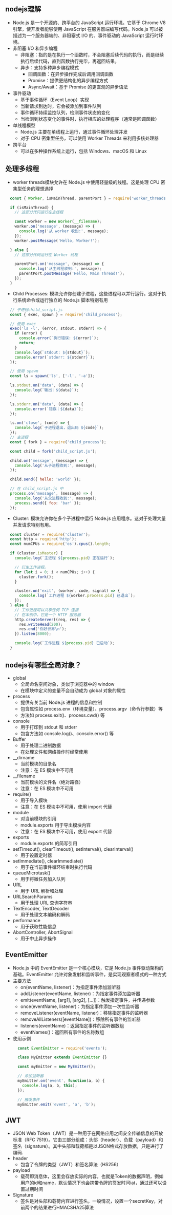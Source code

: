 ## nodejs理解
  - Node.js 是一个开源的、跨平台的 JavaScript 运行环境。它基于 Chrome V8 引擎，使开发者能够使用 JavaScript 在服务器端编写代码。Node.js 可以被描述为一个服务器端的、非阻塞式 I/O 的、事件驱动的 JavaScript 运行时环境。
  - 非阻塞 I/O 和异步编程
    - 非阻塞：指的是在执行一个函数时，不会阻塞后续代码的执行，而是继续执行后续代码，直到函数执行完毕，再返回结果。
    - 异步：支持多种异步编程模式
      - 回调函数：在异步操作完成后调用回调函数
      - Promise：提供更结构化的异步编程方式
      - Async/Await：基于 Promise 的更直观的异步语法
  - 事件驱动
    - 基于事件循环（Event Loop）实现
    - 当新请求到达时，它会被添加到事件队列
    - 事件循环持续监控队列，检测事件状态的变化
    - 当检测到状态变化的事件时，执行相应的处理程序（通常是回调函数）
  - 单线程模型
    - Node.js 主要在单线程上运行，通过事件循环处理并发
    - 对于 CPU 密集型任务，可以使用 Worker Threads 来利用多核处理器
  - 跨平台
    - 可以在多种操作系统上运行，包括 Windows、macOS 和 Linux

## 处理多线程
  - worker threads模块允许在 Node.js 中使用轻量级的线程。这是处理 CPU 密集型任务的理想选择
  ```javascript
    const { Worker, isMainThread, parentPort } = require('worker_threads');

    if (isMainThread) {
      // 这部分代码运行在主线程

      const worker = new Worker(__filename);
      worker.on('message', (message) => {
        console.log('从 worker 收到:', message);
      });
      worker.postMessage('Hello, Worker!');

    } else {
      // 这部分代码运行在 Worker 线程

      parentPort.on('message', (message) => {
        console.log('从主线程收到:', message);
        parentPort.postMessage('Hello, Main Thread!');
      });
    }

  ```
  - Child Processes: 模块允许你创建子进程，这些进程可以并行运行。这对于执行系统命令或运行独立的 Node.js 脚本特别有用
  ```javascript
    // 子进程child_script.js
    const { exec, spawn } = require('child_process');

    // 使用 exec
    exec('ls -l', (error, stdout, stderr) => {
      if (error) {
        console.error(`执行错误: ${error}`);
        return;
      }
      console.log(`stdout: ${stdout}`);
      console.error(`stderr: ${stderr}`);
    });

    // 使用 spawn
    const ls = spawn('ls', ['-l', '-a']);

    ls.stdout.on('data', (data) => {
      console.log(`输出：${data}`);
    });

    ls.stderr.on('data', (data) => {
      console.error(`错误：${data}`);
    });

    ls.on('close', (code) => {
      console.log(`子进程退出，退出码 ${code}`);
    });
    // 主进程
    const { fork } = require('child_process');

    const child = fork('child_script.js');

    child.on('message', (message) => {
      console.log('从子进程收到:', message);
    });

    child.send({ hello: 'world' });

    // 在 child_script.js 中
    process.on('message', (message) => {
      console.log('从父进程收到:', message);
      process.send({ foo: 'bar' });
    });
  ```
  - Cluster: 模块允许你在多个子进程中运行 Node.js 应用程序。这对于处理大量并发请求特别有用。
  ```javascript
    const cluster = require('cluster');
    const http = require('http');
    const numCPUs = require('os').cpus().length;

    if (cluster.isMaster) {
      console.log(`主进程 ${process.pid} 正在运行`);

      // 衍生工作进程。
      for (let i = 0; i < numCPUs; i++) {
        cluster.fork();
      }

      cluster.on('exit', (worker, code, signal) => {
        console.log(`工作进程 ${worker.process.pid} 已退出`);
      });
    } else {
      // 工作进程可以共享任何 TCP 连接
      // 在本例中，它是一个 HTTP 服务器
      http.createServer((req, res) => {
        res.writeHead(200);
        res.end('你好世界\n');
      }).listen(8000);

      console.log(`工作进程 ${process.pid} 已启动`);
    }
  ```

## nodejs有哪些全局对象？
  - global
    - 全局命名空间对象，类似于浏览器中的 window
    - 在模块中定义的变量不会自动成为 global 对象的属性
  - process
    - 提供有关当前 Node.js 进程的信息和控制
    - 包含属性如 process.env（环境变量）、process.argv（命令行参数）等
    - 方法如 process.exit()、process.cwd() 等
  - console
    - 用于打印到 stdout 和 stderr
    - 包含方法如 console.log()、console.error() 等
  - Buffer
    - 用于处理二进制数据
    - 在处理文件和网络操作时经常使用
  - __dirname
    - 当前模块的目录名
    - 注意：在 ES 模块中不可用
  - __filename
    - 当前模块的文件名（绝对路径）
    - 注意：在 ES 模块中不可用
  - require()
    - 用于导入模块
    - 注意：在 ES 模块中不可用，使用 import 代替
  - module
    - 对当前模块的引用
    - module.exports 用于导出模块内容
    - 注意：在 ES 模块中不可用，使用 export 代替
  - exports
    - module.exports 的简写引用
  - setTimeout(), clearTimeout(), setInterval(), clearInterval()
    - 用于设置定时器
  - setImmediate(), clearImmediate()
    - 用于在当前事件循环结束时执行代码
  - queueMicrotask()
    - 用于将微任务加入队列
  - URL
    - 用于 URL 解析和处理
  - URLSearchParams
    - 用于处理 URL 查询字符串
  - TextEncoder, TextDecoder
    - 用于处理文本编码和解码
  - performance
    - 用于获取性能信息
  - AbortController, AbortSignal
    - 用于中止异步操作

## EventEmitter
  - Node.js 中的 EventEmitter 是一个核心模块，它是 Node.js 事件驱动架构的基础。EventEmitter 允许对象发射和监听事件，是实现观察者模式的一种方式
  - 主要方法
    - on(eventName, listener)：为指定事件添加监听器
    - addListener(eventName, listener)：为指定事件添加监听器
    - emit(eventName, [arg1], [arg2], [...])：触发指定事件，并传递参数
    - once(eventName, listener)：为指定事件添加一次性监听器
    - removeListener(eventName, listener)：移除指定事件的监听器
    - removeAllListeners([eventName])：移除所有事件的监听器
    - listeners(eventName)：返回指定事件的监听器数组
    - eventNames()：返回所有事件的名称数组
  - 使用示例
    ```javascript
      const EventEmitter = require('events');

      class MyEmitter extends EventEmitter {}

      const myEmitter = new MyEmitter();

      // 添加监听器
      myEmitter.on('event', function(a, b) {
        console.log(a, b, this);
      });

      // 触发事件
      myEmitter.emit('event', 'a', 'b');
    ```
## JWT
  - JSON Web Token（JWT）是一种用于在网络应用之间安全传输信息的开放标准（RFC 7519）。它由三部分组成：头部（header）、负载（payload）和签名（signature）。其中头部和载荷都是以JSON格式存放数据，只是进行了编码.
  - header
    - 包含了令牌的类型（JWT）和签名算法（HS256）
  - payload
    - 载荷即消息体，这里会存放实际的内容，也就是Token的数据声明，例如用户的id和name，默认情况下也会携带令牌的签发时间iat，通过还可以设置过期时间
  - Signature
    - 签名是对头部和载荷内容进行签名，一般情况，设置一个secretKey，对前两个的结果进行HMACSHA25算法